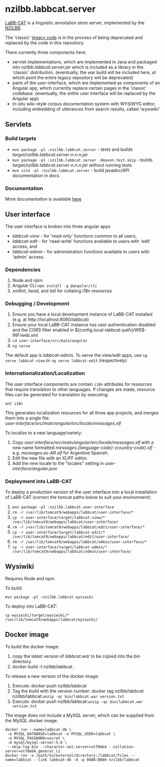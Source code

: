 # nzilbb.labbcat.server

[LaBB-CAT](https://labbcat.canterbury.ac.nz) is a linguistic annotation store server,
implemented by the [NZILBB](http://www.nzilbb.canterbury.ac.nz).

The 'classic' [legacy code](https://sourceforge.net/projects/labbcat/) is in the process
of being deprecated and replaced by the code in this repository.

There currently three components here:
- servlet implementations, which are implemented in Java and packaged into
  *nzilbb.labbcat.server.jar* which is included as a library in the 'classic'
  distribution. (eventually, the war build will be included here, at which point the entire
  legacy repository will be deprecated)
- parts of the user-interface, which are implemented as components of an Angular app,
  which currently replace certain pages in the 'classic' codebase. (eventually, the entire
  user interface will be replaced by the Angular app)
- In-situ wiki-style corpus documentation system with WYSIWYG editor, including embedding
  of utterances from search results, called 'wysiwiki'

## Servlets

### Build targets

- `mvn package -pl :nzilbb.labbcat.server` - tests and builds *target/nzilbb.labbcat.server-n.n.n.jar*
- `mvn package -pl :nzilbb.labbcat.server -Dmaven.test.skip` - builds *target/nzilbb.labbcat.server-n.n.n.jar* without running tests
- `mvn site -pl :nzilbb.labbcat.server` - build javadoc/API documentation in *docs*.

### Documentation

More documentation is available [here](https://nzilbb.github.io/labbcat-server/)

## User interface

The user interface is broken into three angular apps
- *labbcat-view* - for 'read-only' functions common to all users,
- *labbcat-edit* - for 'read-write' functions available to users with 'edit' access, and
- *labbcat-admin* - for administration functions available to users with 'admin' access.

### Dependencies

1. Node and npm
2. Angular CLI
   `npm install -g @angular/cli`
2. *xmllint*, *head*, and *tail* for collating i18n resources

### Debugging / Development

1. Ensure you have a local development instance of LaBB-CAT installed
(e.g. at http://localhost:8080/labbcat)
2. Ensure your local LaBB-CAT instance has user authentication disabled and the CORS filter
enabled in  ${config.local-labbcat-path}/WEB-INF/web.xml
3. `cd user-interface/src/main/angular`
4. `ng serve`

The default app is *labbcat-admin*. To serve the view/edit apps,
use `ng serve labbcat-view` or `ng serve labbcat-edit` (respectively)

### Internationalization/Localization

The user interface components are contain `i18n` attributes for resources that require
translation to other languages. If changes are made, resource files can be generated for
translation by executing:

```
ant i18n
```

This generates localization resources for all three app projects, and merges them
into a single file:  
*user-interface/src/main/angular/src/locale/messages.xlf*

To localize to a new language/variety:
1. Copy *user-interface/src/main/angular/src/locale/messages.xlf* with a new name formatted
   *messages.{language-code}-{country-code}.xlf* -
   e.g. *messages.es-AR.xlf* for Argentine Spanish.
2. Edit the new file with an XLIFF editor.
3. Add the new locale to the "locales" setting in *user-interface/angular.json*


### Deployment into LaBB-CAT

To deploy a production version of the user interface into a local installation of
LaBB-CAT (correct the tomcat paths below to suit your environment):

1. `mvn package -pl :nzilbb.labbcat.user-interface`
2. `rm -r /var/lib/tomcat9/webapps/labbcat/user-interface/*`
3. `cp -r user-interface/target/labbcat-view/* /var/lib/tomcat9/webapps/labbcat/user-interface/`
4. `rm -r /var/lib/tomcat9/webapps/labbcat/edit/user-interface/*`
5. `cp -r user-interface/target/labbcat-edit/* /var/lib/tomcat9/webapps/labbcat/edit/user-interface/`
6. `rm -r /var/lib/tomcat9/webapps/labbcat/admin/user-interface/*`
7. `cp -r user-interface/target/labbcat-admin/* /var/lib/tomcat9/webapps/labbcat/admin/user-interface/`

## Wysiwiki

Requires Node and npm.

To build:

```
mvn package -pl :nzilbb.labbcat.wysiwiki
```

To deploy into LaBB-CAT:

```
cp wysiwiki/target/wysiwiki/* /var/lib/tomcat9/webapps/labbcat/wysiwiki/
```

## Docker image

To build the docker image:

1. copy the latest version of *labbcat.war* to be copied into the *bin* directory.
2. docker build -t nzilbb/labbcat .

To release a new version of the docker image:

1. Execute:
   docker push nzilbb/labbcat
2. Tag the build with the version number:
   docker tag nzilbb/labbcat nzilbb/labbcat:`unzip -qc bin/labbcat.war version.txt`
3. Execute:
   docker push nzilbb/labbcat:`unzip -qc bin/labbcat.war version.txt`

The image does not include a MySQL server, which can be supplied from the MySQL docker
image:

```
docker run --name=labbcat-db \
 -e MYSQL_DATABASE=labbcat -e MYSQL_USER=labbcat \
 -e MYSQL_PASSWORD=secret \
 -d mysql/mysql-server:5.6 \
 --skip-log-bin --character-set-server=utf8mb4 --collation-server=utf8mb4_general_ci
docker run -v /path/to/external/directory:/labbcat/files --name=labbcat --link labbcat-db -d -p 8888:8080 nzilbb/labbcat
```
